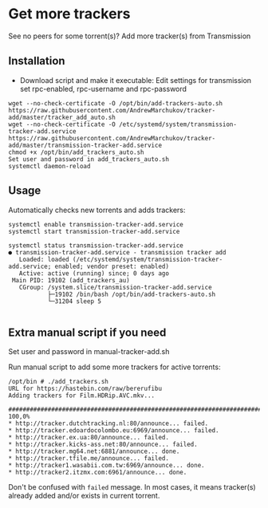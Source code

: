 # Get more trackers

See no peers for some torrent(s)? Add more tracker(s) from Transmission

## Installation
* Download script and make it executable:
Edit settings for transmission set rpc-enabled, rpc-username and rpc-password
```
wget --no-check-certificate -O /opt/bin/add-trackers-auto.sh https://raw.githubusercontent.com/AndrewMarchukov/tracker-add/master/tracker_add_auto.sh
wget --no-check-certificate -O /etc/systemd/system/transmission-tracker-add.service https://raw.githubusercontent.com/AndrewMarchukov/tracker-add/master/transmission-tracker-add.service
chmod +x /opt/bin/add_trackers_auto.sh
Set user and password in add_trackers_auto.sh
systemctl daemon-reload
```
## Usage
Automatically checks new torrents and adds trackers:
```
systemctl enable transmission-tracker-add.service
systemctl start transmission-tracker-add.service

systemctl status transmission-tracker-add.service
● transmission-tracker-add.service - transmission tracker add
   Loaded: loaded (/etc/systemd/system/transmission-tracker-add.service; enabled; vendor preset: enabled)
   Active: active (running) since; 0 days ago
 Main PID: 19102 (add_trackers_au)
   CGroup: /system.slice/transmission-tracker-add.service
           ├─19102 /bin/bash /opt/bin/add-trackers-auto.sh
           └─31204 sleep 5
           
```




## Extra manual script if you need
Set user and password in manual-tracker-add.sh

Run manual script to add some more trackers for active torrents:

```
/opt/bin # ./add_trackers.sh
URL for https://hastebin.com/raw/bererufibu
Adding trackers for Film.HDRip.AVC.mkv...

######################################################################## 100,0%
* http://tracker.dutchtracking.nl:80/announce... failed.
* http://tracker.edoardocolombo.eu:6969/announce... failed.
* http://tracker.ex.ua:80/announce... failed.
* http://tracker.kicks-ass.net:80/announce... failed.
* http://tracker.mg64.net:6881/announce... done.
* http://tracker.tfile.me/announce... failed.
* http://tracker1.wasabii.com.tw:6969/announce... done.
* http://tracker2.itzmx.com:6961/announce... done.
```

Don't be confused with `failed` message. In most cases, it means tracker(s) already added and/or exists in current torrent.
